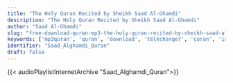 ```yaml
---
title: "The Holy Quran Recited by Sheikh Saad Al-Ghamdi"
description: "The Holy Quran Recited by Sheikh Saad Al-Ghamdi"
author: "Saad Al-Ghamdi"
slug: "free-download-quran-mp3-the-holy-quran-recited-by-sheikh-saad-al-ghamdi"
keywords: ['mp3quran', 'quran', 'download', 'télécharger', 'coran', 'islam', 'Saad', 'Alghamdi', 'alramdi', 'sa3d', 'recitation', 'سعد', 'الغامدي', 'قرآن', 'مصحف', 'مرتل', 'مجود', 'القرآن', 'الكريم', 'المصحف', 'المرتل', 'المجود', 'إسلام', 'تحميل']
identifier: "Saad_Alghamdi_Quran"
draft: false
---
```


{{< audioPlaylistInternetArchive "Saad_Alghamdi_Quran">}}
